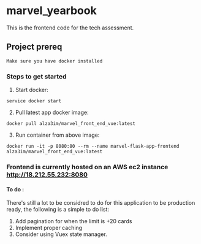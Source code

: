 # marvel_yearbook

This is the frontend code for the tech assessment.

## Project prereq
```
Make sure you have docker installed
```

### Steps to get started
1. Start docker:
```
service docker start
```

2. Pull latest app docker image:
```
docker pull alza3im/marvel_front_end_vue:latest
```

3. Run container from above image:
```
docker run -it -p 8080:80 --rm --name marvel-flask-app-frontend  alza3im/marvel_front_end_vue:latest
```

### Frontend is currently hosted on an AWS ec2 instance http://18.212.55.232:8080

#### To do :
There's still a lot to be considred to do for this application to be production ready, 
the following is a simple to do list:
1. Add pagination for when the limit is +20 cards
2. Implement proper caching
3. Consider using Vuex state manager.
